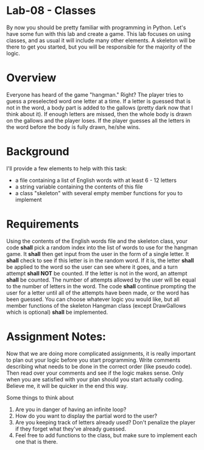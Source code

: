 # Lab-08 - Classes
By now you should be pretty familiar with programming in Python. Let's have some fun with this lab and create a game. This lab focuses on using classes, and as usual it will include many other elements.  A skeleton will be there to get you started, but you will be responsible for the majority of the logic.

# Overview
Everyone has heard of the game "hangman."  Right?  The player tries to guess a preselected word one letter at a time.  If a letter is guessed that is not in the word, a body part is added to the gallows (pretty dark now that I think about it). If enough letters are missed, then the whole body is drawn on the gallows and the player loses.  If the player guesses all the letters in the word before the body is fully drawn, he/she wins.

# Background
I'll provide a few elements to help with this task:
- a file containing a list of English words with at least 6 - 12 letters
- a string variable containing the contents of this file
- a class "skeleton" with several empty member functions for you to implement

# Requirements
Using the contents of the English words file and the skeleton class, your code **shall** pick a random index into the list of words to use for the hangman game.  It **shall** then get input from the user in the form of a single letter.  It **shall** check to see if this letter is in the random word. If it is, the letter **shall** be applied to the word so the user can see where it goes, and a turn attempt **shall NOT** be counted.  If the letter is not in the word, an attempt **shall** be counted.  The number of attempts allowed by the user will be equal to the number of letters in the word.  The code **shall** continue prompting the user for a letter until all of the attempts have been made, or the word has been guessed.  You can choose whatever logic you would like, but all member functions of the skeleton Hangman class (except DrawGallows which is optional) **shall** be implemented.

# Assignment Notes: 
Now that we are doing more complicated assignments, it is really important to plan out your logic before you start programming.  Write comments describing what needs to be done in the correct order (like pseudo code).  Then read over your comments and see if the logic makes sense.  Only when you are satisfied with your plan should you start actually coding.  Believe me, it will be quicker in the end this way.

Some things to think about
1. Are you in danger of having an infinite loop?
2. How do you want to display the partial word to the user?
3. Are you keeping track of letters already used?  Don't penalize the player if they forget what they've already guessed.
4. Feel free to add functions to the class, but make sure to implement each one that is there.
